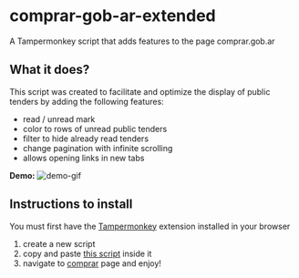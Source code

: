 # comprar-gob-ar-extended
A Tampermonkey script that adds features to the page comprar.gob.ar

## What it does?
This script was created to facilitate and optimize the display of public tenders by adding the following features:
- read / unread mark
- color to rows of unread public tenders
- filter to hide already read tenders 
- change pagination with infinite scrolling
- allows opening links in new tabs

**Demo:**
![demo-gif](https://github.com/mariann03/comprar-gob-ar-extended/blob/master/demo.gif?raw=true)

## Instructions to install
You must first have the [Tampermonkey](https://www.tampermonkey.net/) extension installed in your browser

1. create a new script
2. copy and paste [this script](https://raw.githubusercontent.com/mariann03/comprar-gob-ar-extended/master/script.js) inside it
3. navigate to [comprar](https://comprar.gob.ar/Compras.aspx?qs=W1HXHGHtH10=) page and enjoy!
